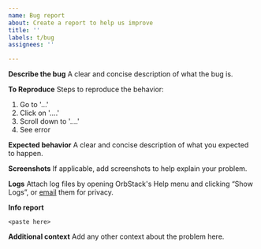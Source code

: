 ```yaml
---
name: Bug report
about: Create a report to help us improve
title: ''
labels: t/bug
assignees: ''

---
```


<!-- PLEASE UPDATE to the latest version of OrbStack BEFORE reporting -->

**Describe the bug**
A clear and concise description of what the bug is.

**To Reproduce**
Steps to reproduce the behavior:
1. Go to '...'
2. Click on '....'
3. Scroll down to '....'
4. See error

**Expected behavior**
A clear and concise description of what you expected to happen.

**Screenshots**
If applicable, add screenshots to help explain your problem.

**Logs**
Attach log files by opening OrbStack's Help menu and clicking “Show Logs”, or [email](https://orbstack.dev/email/logs) them for privacy.

**Info report**
<!-- Run the "orb report" command in a terminal, then copy and paste the output below. -->
```
<paste here>
```

**Additional context**
Add any other context about the problem here.
